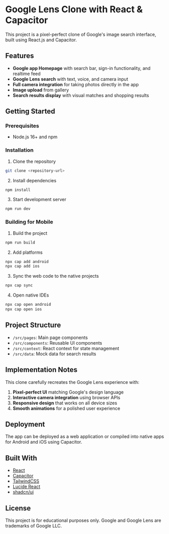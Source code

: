 
# Google Lens Clone with React & Capacitor

This project is a pixel-perfect clone of Google's image search interface, built using React.js and Capacitor.

## Features

- **Google app Homepage** with search bar, sign-in functionality, and realtime feed
- **Google Lens search** with text, voice, and camera input
- **Full camera integration** for taking photos directly in the app
- **Image upload** from gallery
- **Search results display** with visual matches and shopping results

## Getting Started

### Prerequisites

- Node.js 16+ and npm

### Installation

1. Clone the repository
```bash
git clone <repository-url>
```

2. Install dependencies
```bash
npm install
```

3. Start development server
```bash
npm run dev
```

### Building for Mobile

1. Build the project
```bash
npm run build
```

2. Add platforms
```bash
npx cap add android
npx cap add ios
```

3. Sync the web code to the native projects
```bash
npx cap sync
```

4. Open native IDEs
```bash
npx cap open android
npx cap open ios
```

## Project Structure

- `/src/pages`: Main page components
- `/src/components`: Reusable UI components
- `/src/context`: React context for state management
- `/src/data`: Mock data for search results

## Implementation Notes

This clone carefully recreates the Google Lens experience with:

1. **Pixel-perfect UI** matching Google's design language
2. **Interactive camera integration** using browser APIs
3. **Responsive design** that works on all device sizes
4. **Smooth animations** for a polished user experience

## Deployment

The app can be deployed as a web application or compiled into native apps for Android and iOS using Capacitor.

## Built With

- [React](https://reactjs.org/)
- [Capacitor](https://capacitorjs.com/)
- [TailwindCSS](https://tailwindcss.com/)
- [Lucide React](https://lucide.dev/)
- [shadcn/ui](https://ui.shadcn.com/)

## License

This project is for educational purposes only. Google and Google Lens are trademarks of Google LLC.

